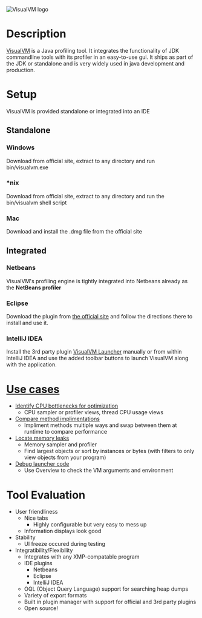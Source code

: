 ![VisualVM logo](/images/visualvm_logo_big.png)

# Description
[VisualVM](https://visualvm.github.io/) is a Java profiling tool. It integrates the functionality of JDK commandline tools with 
its profiler in an easy-to-use gui. It ships as part of the JDK or standalone and is very widely used in java development and production.

# Setup
VisualVM is provided standalone or integrated into an IDE
## Standalone
### Windows
Download from official site, extract to any directory and run bin/visualvm.exe
### *nix
Download from official site, extract to any directory and run the bin/visualvm shell script
### Mac
Download and install the .dmg file from the official site
## Integrated
### Netbeans
VisualVM's profiling engine is tightly integrated into Netbeans already as the __NetBeans profiler__
### Eclipse
Download the plugin from [the official site](https://visualvm.github.io/idesupport.html) and 
follow the directions there to install and use it.
### IntelliJ IDEA
Install the 3rd party plugin [VisualVM Launcher](https://plugins.jetbrains.com/plugin/7115-visualvm-launcher) manually or 
from within IntelliJ IDEA and use the added toolbar buttons to launch VisualVM along with the application.

# [Use cases](/usecases.md)
 * [Identify CPU bottlenecks for optimization](/usecases.md#identify-bottlenecks)
   - CPU sampler or profiler views, thread CPU usage views
 * [Compare method implimentations](/usecases.md#compare-method-implimentations)
   - Impliment methods multiple ways and swap between them at
     runtime to compare performance
 * [Locate memory leaks](/usecases.md#locate-memory-leaks)
   - Memory sampler and profiler
   - Find largest objects or sort by instances or bytes (with filters to only view objects from your program)
 * [Debug launcher code](/usecases.md#debug-launcher-code)
   - Use Overview to check the VM arguments and environment

# Tool Evaluation
 - User friendliness
   - Nice tabs
     - Highly configurable but very easy to mess up
   - Information displays look good
 - Stability
   - UI freeze occured during testing
 - Integratibility/Flexibility
   - Integrates with any XMP-compatable program
   - IDE plugins
     - Netbeans
     - Eclipse
     - IntelliJ IDEA
   - OQL (Object Query Language) support for searching heap dumps
   - Variety of export formats
   - Built in plugin manager with support for official and 3rd party plugins
   - Open source!

